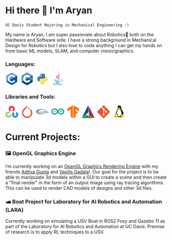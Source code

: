 # Hi there 👋 I'm Aryan
`UC Davis Student Majoring in Mechanical Engineering :)`

My name is Aryan, I am super passionate about Robotics🦾 both on the Hardware and Software side. I have a strong background in Mechanical Design for Robotics but I also love to code anything I can get my hands on from basic ML models, SLAM, and computer vision/graphics.

### Languages:
<div>
  <img src="https://github.com/devicons/devicon/blob/master/icons/c/c-original.svg" title="c" alt="c" width="40" height="40"/>&nbsp;
  <img src="https://github.com/devicons/devicon/blob/master/icons/cplusplus/cplusplus-original.svg" title="cpp" alt="cpp" width="40" height="40"/>&nbsp;
  <img src="https://github.com/devicons/devicon/blob/master/icons/python/python-original.svg" title="python" alt="python" width="40" height="40"/>&nbsp;
  <img src="https://github.com/devicons/devicon/blob/master/icons/java/java-original.svg" title="java" alt="java" width="40" height="40"/>&nbsp;
</div>

### Libraries and Tools:
<div>
  <img src="https://github.com/devicons/devicon/blob/master/icons/opencv/opencv-original.svg" title="openCV" alt="openCV" width="40" height="40"/>&nbsp;
  <img src="https://github.com/devicons/devicon/blob/master/icons/pytorch/pytorch-original.svg" title="pytorch" alt="pytorch" width="40" height="40"/>&nbsp;
  <img src="https://github.com/devicons/devicon/blob/master/icons/opengl/opengl-original.svg" title="openGL" alt="openGL" width="40" height="40"/>&nbsp;
  <img src="https://github.com/devicons/devicon/blob/master/icons/arduino/arduino-original.svg" title="Arduino" alt="Arduino" width="40" height="40"/>&nbsp;
  <img src="https://github.com/devicons/devicon/blob/master/icons/tensorflow/tensorflow-original.svg" title="TF" alt="TF" width="40" height="40"/>&nbsp;
  <img src="https://github.com/devicons/devicon/blob/master/icons/cmake/cmake-original.svg" title="cmake" alt="cmake" width="40" height="40"/>&nbsp;
  <img src="https://github.com/devicons/devicon/blob/master/icons/git/git-plain.svg" title="git" alt="git" width="40" height="40"/>&nbsp;
  <img src="https://github.com/devicons/devicon/blob/master/icons/linux/linux-original.svg" title="Linux" alt="Linux" width="40" height="40"/>&nbsp;
</div>
  
# Current Projects: 

### 🖼️ OpenGL Graphics Engine
I’m currently working on an [OpenGL Graphics Rendering Engine](https://github.com/AdityaGupta03/GraphicsEngine) with my friends [Aditya Gupta](https://github.com/AdityaGupta03) and [Vasilis Gadala](https://github.com/VasilisGadala)!. Our goal for the project is to be able to manipulate 3d models within a GUI to create a scene and then create a "final render" in the form of an output image using ray tracing algorithms. This can be used to render CAD models of designs and other 3d files. 

### 🛥️ Boat Project for Laboratory for AI Robotics and Automation (LARA)
Currently working on simulating a USV Boat in ROS2 Foxy and Gazebo 11 as part of the Laboratory for AI Robotics and Automation at UC Davis. Premise of research is to apply RL techniques to a USV.
 
<!--
**Mondkurry/Mondkurry** is a ✨ _special_ ✨ repository because its `README.md` (this file) appears on your GitHub profile.

Here are some ideas to get you started:

- 🔭 I’m currently working on ...
- 🌱 I’m currently learning ...
- 👯 I’m looking to collaborate on ...
- 🤔 I’m looking for help with ...
- 💬 Ask me about ...
- 📫 How to reach me: ...
- 😄 Pronouns: ...
- ⚡ Fun fact: ...
-->
